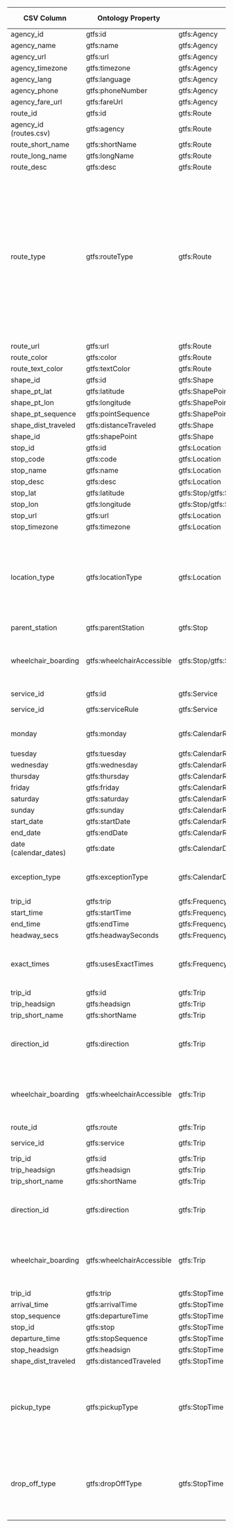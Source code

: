 | CSV Column           | Ontology Property | Entity Class | Rel. Entity Class | Subject Generation    | Join Condition | Datatype | Function Name | Function Output |
| --- | --- | --- | --- | --- | --- | --- | --- | --- |
| agency_id | gtfs:id | gtfs:Agency | - | ex:agency/{agency_id} | - | xsd:string | - | - |
| agency_name | gtfs:name | gtfs:Agency | - | ex:agency/{agency_id} | - | foaf:name | - | - |
| agency_url | gtfs:url | gtfs:Agency | - | ex:agency/{agency_id} | - | foaf:page | - | - |
| agency_timezone | gtfs:timezone | gtfs:Agency | - | ex:agency/{agency_id} | - | xsd:string | - | - |
| agency_lang | gtfs:language | gtfs:Agency | - | ex:agency/{agency_id} | - | xsd:string | - | - |
| agency_phone | gtfs:phoneNumber | gtfs:Agency | - | ex:agency/{agency_id} | - | foaf:phone | - |
| agency_fare_url | gtfs:fareUrl | gtfs:Agency | - | ex:agency/{agency_id} | - | foaf:page | - | - |
| route_id | gtfs:id | gtfs:Route | - | ex:route/{route_id} | - | xsd:string | - | - |
| agency_id (routes.csv) | gtfs:agency | gtfs:Route | gtfs:Agency | ex:route/{route_id} | routes.agency_id = agency.agency_id | - | - | - |
| route_short_name | gtfs:shortName | gtfs:Route | - | ex:route/{route_id} | - | xsd:string | capitalize | Input string in capital format |
| route_long_name | gtfs:longName | gtfs:Route | - | ex:route/{route_id} | - | xsd:string | capitalize | Input string in capital format |
| route_desc | gtfs:desc | gtfs:Route | - | ex:route/{route_id} | - | xsd:string | - | - |
| route_type | gtfs:routeType | gtfs:Route | skos:Concept | ex:route/{route_id} | - | - | routeTypeSKOS | 0->http://transport.linkeddata.es/kos/route-type/tram <br> 1 -> http://transport.linkeddata.es/kos/route-type/subway <br> 2 -> http://transport.linkeddata.es/kos/route-type/rail <br> 3 -> http://transport.linkeddata.es/kos/route-type/bus <br> 4 -> http://transport.linkeddata.es/kos/route-type/ferry <br> 5 -> http://transport.linkeddata.es/kos/route-type/cable-tram <br> 6 -> http://transport.linkeddata.es/kos/route-type/aerial-lift 7 -> http://transport.linkeddata.es/kos/route-type/funicular <br> 11 -> http://transport.linkeddata.es/kos/route-type/trolleybus <br> 12 -> http://transport.linkeddata.es/kos/route-type/monorail |
| route_url | gtfs:url | gtfs:Route | - | ex:route/{route_id} | - | foaf:page | - | - |
| route_color | gtfs:color | gtfs:Route | - | ex:route/{route_id} | - | xsd:string | - | - |
| route_text_color | gtfs:textColor | gtfs:Route | - | ex:route/{route_id} | - | xsd:string | - | - |
| shape_id | gtfs:id | gtfs:Shape | - | ex:shape/{shape_id} | - | xsd:string | - |
| shape_pt_lat | gtfs:latitude | gtfs:ShapePoint | - | ex:shape/{shape_id}_{shape_pt_sequence} | - | geo:lat | - |
| shape_pt_lon | gtfs:longitude | gtfs:ShapePoint | - | ex:shape/{shape_id}_{shape_pt_sequence} | - | geo:lon | - |
| shape_pt_sequence | gtfs:pointSequence | gtfs:ShapePoint | - | ex:shape/{shape_id}_{shape_pt_sequence} | - | xsd:nonNegativeInteger | - |
| shape_dist_traveled | gtfs:distanceTraveled | gtfs:Shape | - | ex:shape/{shape_id} | - | gtfs:nonNegativeFloat | - |
| shape_id | gtfs:shapePoint | gtfs:Shape | gtfs:ShapePoint | ex:shape/{shape_id} | shapes.shape_id = shapes.shape_id | - | - |
| stop_id | gtfs:id | gtfs:Location | - | ex:stop/{stop_id} | - | xsd:string | - |
| stop_code | gtfs:code | gtfs:Location | - | ex:stop/{stop_id} | - | xsd:string | - |
| stop_name | gtfs:name | gtfs:Location | - | ex:stop/{stop_id} | - | foaf:name | - |
| stop_desc | gtfs:desc | gtfs:Location | - | ex:stop/{stop_id} | - | xsd:string | - |
| stop_lat | gtfs:latitude | gtfs:Stop/gtfs:Station/gtfs:StationEntrance | - | ex:stop/{stop_id} | - | geo:lat | - |
| stop_lon | gtfs:longitude | gtfs:Stop/gtfs:Station/gtfs:StationEntrance | - | ex:stop/{stop_id} | - | geo:lon | - |
| stop_url | gtfs:url | gtfs:Location | - | ex:stop/{stop_id} | - | foaf:page | - |
| stop_timezone | gtfs:timezone | gtfs:Location | - | ex:stop/{stop_id} | - | xsd:string | - |
| location_type | gtfs:locationType | gtfs:Location | skos:Concept | ex:stop/{stop_id} | - | - | locationTypeSKOS | 0 -> http://transport.linkeddata.es/kos/location-type/stop <br> 1 -> http://transport.linkeddata.es/kos/location-type/station <br> 2 -> http://transport.linkeddata.es/kos/location-type/entrance-exit <br> 3 -> http://transport.linkeddata.es/kos/location-type/generic-node <br> 4 -> http://transport.linkeddata.es/kos/location-type/boarding-area |
| parent_station | gtfs:parentStation | gtfs:Stop | gtfs:Station | ex:stop/{stop_id} | parent_station=stop_id | - | - |
| wheelchair_boarding | gtfs:wheelchairAccessible | gtfs:Stop/gtfs:Station/gtfs:StationEntrance | skos:Concept | ex:stop/{stop_id} | - | - | wheelchairBoardingSKOS | 0 -> http://transport.linkeddata.es/kos/wheelchair-accesible/no-information <br> 1 -> http://transport.linkeddata.es/kos/wheelchair-accesible/accesible <br>  2 -> http://transport.linkeddata.es/kos/wheelchair-accesible/inaccesible |
| service_id | gtfs:id | gtfs:Service | - | ex:service/{service_id} | - | xsd:string | - | - |
| service_id | gtfs:serviceRule | gtfs:Service | gtfs:ServiceRule | ex:service/{service_id} | calendar.service_id=calendar.service_id or calendar_date.service_id=calendar_date.service_id | xsd:string | - | - |
| monday | gtfs:monday | gtfs:CalendarRule | skos:Concept | ex:rule/{service_id} | - | URI | mapDayAvailability | 1 → <http://transport.linkeddata.es/kos/day/available><br>0 → <http://transport.linkeddata.es/kos/day/not-available> |
| tuesday | gtfs:tuesday | gtfs:CalendarRule | skos:Concept | ex:rule/{service_id} | - | URI | mapDayAvailability | Same as above |
| wednesday | gtfs:wednesday | gtfs:CalendarRule | skos:Concept | ex:rule/{service_id} | - | URI | mapDayAvailability | Same as above |
| thursday | gtfs:thursday | gtfs:CalendarRule | skos:Concept | ex:rule/{service_id} | - | URI | mapDayAvailability | Same as above |
| friday | gtfs:friday | gtfs:CalendarRule | skos:Concept | ex:rule/{service_id} | - | URI | mapDayAvailability | Same as above |
| saturday | gtfs:saturday | gtfs:CalendarRule | skos:Concept | ex:rule/{service_id} | - | URI | mapDayAvailability | Same as above |
| sunday | gtfs:sunday | gtfs:CalendarRule | skos:Concept | ex:rule/{service_id} | - | URI | mapDayAvailability | Same as above |
| start_date | gtfs:startDate | gtfs:CalendarRule | - | ex:rule/{service_id} | - | schema:startDate | - | - |
| end_date | gtfs:endDate | gtfs:CalendarRule | - | ex:rule/{service_id} | - | schema:endDate | - | - |
| date (calendar_dates) | gtfs:date | gtfs:CalendarDateRule | - | ex:rule/{service_id}_{date} | - | xsd:date | - | - |
| exception_type | gtfs:exceptionType | gtfs:CalendarDateRule | skos:Concept | ex:rule/{service_id}_{date} | - | URI | mapExceptionType | 1 → <http://transport.linkeddata.es/kos/exception-type/removed><br>2 → <http://transport.linkeddata.es/kos/exception-type/added> |
| trip_id | gtfs:trip | gtfs:Frequency | gtfs:Trip | ex:frequency/{trip_id}_{start_time} | trips.trip_id=frequency.trip_id | xsd:string | - | - |
| start_time | gtfs:startTime | gtfs:Frequency | - | ex:frequency/{trip_id}_{start_time} | - | schema:startTime | - | - |
| end_time | gtfs:endTime | gtfs:Frequency | - | ex:frequency/{trip_id}_{start_time} | - | schema:endTime | - | - |
| headway_secs | gtfs:headwaySeconds | gtfs:Frequency | - | ex:frequency/{trip_id}_{start_time} | - | xsd:positiveInteger | - | - |
| exact_times | gtfs:usesExactTimes | gtfs:Frequency | skos:Concept | ex:frequency/{trip_id}_{start_time} | - | - | directionSKOS | 0 -> http://transport.linkeddata.es/kos/direction/one-direction <br> 1 -> http://transport.linkeddata.es/kos/direction/opposite-direction |
| trip_id | gtfs:id | gtfs:Trip | - | ex:trip/{trip_id} | - | xsd:string | - | - |
| trip_headsign | gtfs:headsign | gtfs:Trip | - | ex:trip/{trip_id} | - | xsd:string | capitalize | Input string in capital format |
| trip_short_name | gtfs:shortName | gtfs:Trip | - | ex:trip/{trip_id} | - | foaf:name | capitalize | Input string in capital format |
| direction_id | gtfs:direction | gtfs:Trip | skos:Concept | ex:trip/{trip_id} | - | - | directionSKOS | 0 -> http://transport.linkeddata.es/kos/direction/one-direction <br> 1 -> http://transport.linkeddata.es/kos/direction/opposite-direction |
| wheelchair_boarding | gtfs:wheelchairAccessible | gtfs:Trip | skos:Concept | ex:trip/{trip_id} | - | - | wheelchairBoardingSKOS | 0 -> http://transport.linkeddata.es/kos/wheelchair-accesible/no-information <br> 1 -> http://transport.linkeddata.es/kos/wheelchair-accesible/accesible <br>  2 -> http://transport.linkeddata.es/kos/wheelchair-accesible/inaccesible |
| route_id | gtfs:route | gtfs:Trip | gtfs:Route | ex:trips/{trip_id} | trips.route_id=routes.route_id | xsd:string | - | - |
| service_id | gtfs:service | gtfs:Trip | gtfs:Service | ex:trips/{trip_id} | trips.service_id=calendar.service_id or trips.service_id=calendar_dates.service_id | xsd:string | - | - |
| trip_id | gtfs:id | gtfs:Trip | - | ex:trip/{trip_id} | - | xsd:string | - | - |
| trip_headsign | gtfs:headsign | gtfs:Trip | - | ex:trip/{trip_id} | - | xsd:string | capitalize | Input string in capital format |
| trip_short_name | gtfs:shortName | gtfs:Trip | - | ex:trip/{trip_id} | - | xsd:string | capitalize | Input string in capital format |
| direction_id | gtfs:direction | gtfs:Trip | skos:Concept | ex:trip/{trip_id} | - | - | directionSKOS | 0 -> http://transport.linkeddata.es/kos/direction/one-direction <br> 1 -> http://transport.linkeddata.es/kos/direction/opposite-direction |
| wheelchair_boarding | gtfs:wheelchairAccessible | gtfs:Trip | skos:Concept | ex:trip/{trip_id} | - | - | wheelchairBoardingSKOS | 0 -> http://transport.linkeddata.es/kos/wheelchair-accesible/no-information <br> 1 -> http://transport.linkeddata.es/kos/wheelchair-accesible/accesible <br>  2 -> http://transport.linkeddata.es/kos/wheelchair-accesible/inaccesible |
| trip_id | gtfs:trip | gtfs:StopTime | gtfs:Trip | ex:stoptimes/{trip_id}_{stop_sequence} | stop_times.trip_id=trips.trip_id | - | - | - |
| arrival_time | gtfs:arrivalTime | gtfs:StopTime | - | ex:stoptimes/{trip_id}_{stop_sequence} | - | schema:Time | - | - |
| stop_sequence | gtfs:departureTime | gtfs:StopTime | - | ex:stoptimes/{trip_id}_{stop_sequence} | - | schema:Time | - | - |
| stop_id | gtfs:stop | gtfs:StopTime | gtfs:Stop | ex:stoptimes/{trip_id}_{stop_sequence} | stop_times.stop_id=stops.stop_id | - | - |
| departure_time | gtfs:stopSequence | gtfs:StopTime | - | ex:stoptimes/{trip_id}_{stop_sequence} | - | xsd:nonNegativeInteger | - | - |
| stop_headsign | gtfs:headsign | gtfs:StopTime | - | ex:stoptimes/{trip_id}_{stop_sequence} | - | xsd:string | capitalize | Input string in capital format |
| shape_dist_traveled | gtfs:distancedTraveled | gtfs:StopTime | - | ex:stoptimes/{trip_id}_{stop_sequence} | - | xsd:nonNegativeFloat | - | - |
| pickup_type | gtfs:pickupType | gtfs:StopTime | skos:Concept | ex:stoptimes/{trip_id}_{stop_sequence} | - | - | pickupSKOS | 0 -> http://transport.linkeddata.es/kos/pickup/available <br> 1 -> http://transport.linkeddata.es/kos/pickup/not-avaliable <br>  2 -> http://transport.linkeddata.es/kos/pickup/must-phone <br> 3 -> http://transport.linkeddata.es/kos/pickup/coordinate-with-driver |
| drop_off_type | gtfs:dropOffType | gtfs:StopTime | skos:Concept | ex:stoptimes/{trip_id}_{stop_sequence} | - | - | dropOffSKOS | 0 -> http://transport.linkeddata.es/kos/drop-off/available <br> 1 -> http://transport.linkeddata.es/kos/drop-off/not-available <br>  2 -> http://transport.linkeddata.es/kos/drop-off/must-phone <br> 3 -> http://transport.linkeddata.es/kos/drop-off/coordinate-with-driver |
